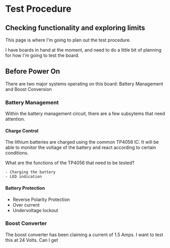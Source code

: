 # Test Procedure
## Checking functionality and exploring limits

This page is where I'm going to plan out the test procedure.

I have boards in hand at the moment, and need to do a little bit of planning for how I'm going to test the board.

## Before Power On

There are two major systems operating on this board: Battery Management and Boost Conversion

### Battery Management

Within the battery management circuit, there are a few subsytems that need attention.

#### Charge Control

The lithium batteries are charged using the common TP4056 IC. It will be able to monitor the voltage of the battery and react according to certain conditions.

What are the functions of the TP4056 that need to be tested?

	- Charging the battery
	- LED indication
#### Battery Protection

 - Reverse Polarity Protection
 - Over current
 - Undervoltage lockout
 
### Boost Converter

The boost converter has been claiming a current of 1.5 Amps. I want to test this at 24 Volts. Can I get 


